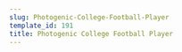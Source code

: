 ```yaml
---
slug: Photogenic-College-Football-Player
template_id: 191
title: Photogenic College Football Player
---
```

